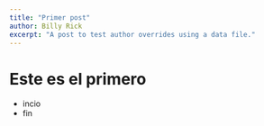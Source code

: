 ```yaml
---
title: "Primer post"
author: Billy Rick
excerpt: "A post to test author overrides using a data file."
---
```


# Este es el primero
* incio
* fin
